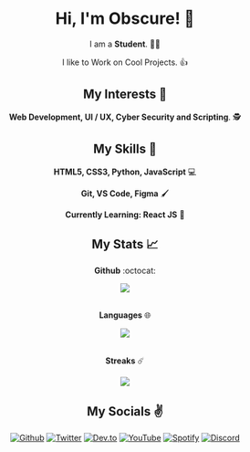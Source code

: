 <div align="center">

# Hi, I'm Obscure! 👋

I am a **Student**. 👨‍🎓

I like to Work on Cool Projects. 👍
<br>

## My Interests 🏸

**Web Development, UI / UX, Cyber Security and Scripting**. 🕵️
<br>

## My Skills 🤹

**HTML5, CSS3, Python, JavaScript** 💻

**Git, VS Code, Figma** 🖌️

**Currently Learning: React JS** 📕
<br>

## My Stats 📈

**Github** :octocat:

<img src="https://github-readme-stats.vercel.app/api?username=Obscure-Git&show_icons=true&theme=dark&icon_color=79A1F7&hide_border=true&bg_color=1A1B27&text_color=C0C9F5&title_color=08C294&custom_title=Obscure-Git">

<br>
<br>

**Languages** 🌐

<img src="https://github-readme-stats.vercel.app/api/top-langs/?username=Obscure-Git&layout=compact&theme=dark&icon_color=79A1F7&hide_border=true&bg_color=1A1B27&text_color=C0C9F5&title_color=08C294">

<br>
<br>

**Streaks** ☄️

<img src="https://github-readme-streak-stats.herokuapp.com/?user=Obscure-Git&icon_color=79A1F7&hide_border=true&background=1A1B27&ring=08C294&currStreakNum=C0C9F5&sideNums=C0C9F5&currStreakLabel=79A1F7&sideLabels=BA9AF7&dates=CBD4FF&stroke=C0C9F5&fire=FA8B00&theme=tokyonight">

## My Socials ✌

<p>
<a href="https://github.com/Obscure-Git"><img alt="Github" src="https://img.shields.io/badge/GitHub-%2312100E.svg?&style=for-the-badge&logo=Github&logoColor=white" /></a>
<a href="https://twitter.com/kritishd8"><img alt="Twitter" src="https://img.shields.io/badge/twitter-%231DA1F2.svg?&style=for-the-badge&logo=twitter&logoColor=white" /></a>
<a href="https://dev.to/obscuregit"><img alt="Dev.to" src="https://img.shields.io/badge/dev.to-0A0A0A?style=for-the-badge&logo=dev.to&logoColor=white"></a>
<a href="https://www.youtube.com/obscureyt"><img alt="YouTube" src="https://img.shields.io/badge/YouTube-FF0000?style=for-the-badge&logo=youtube&logoColor=white"></a>
<a href="https://open.spotify.com/user/vdpmcaybh04afqo5bsu3xwo2b?si=1807d3910c094398"><img alt="Spotify" src="https://img.shields.io/badge/Spotify-1ED760?&style=for-the-badge&logo=spotify&logoColor=white"></a>
<a href="https://discord.gg/EWfcVq7KvV"><img alt="Discord" src="https://img.shields.io/badge/Discord-7289DA?style=for-the-badge&logo=discord&logoColor=white"></a>
</p>

</div>

